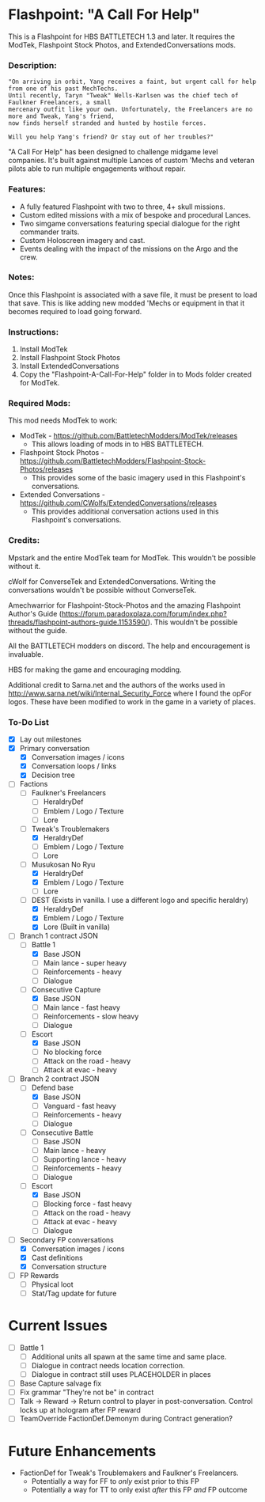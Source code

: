 # Flashpoint: "A Call For Help"
This is a Flashpoint for HBS BATTLETECH 1.3 and later. It requires the ModTek, Flashpoint Stock Photos, and ExtendedConversations mods.

### Description:
    "On arriving in orbit, Yang receives a faint, but urgent call for help from one of his past MechTechs.
    Until recently, Taryn "Tweak" Wells-Karlsen was the chief tech of Faulkner Freelancers, a small
    mercenary outfit like your own. Unfortunately, the Freelancers are no more and Tweak, Yang's friend,
    now finds herself stranded and hunted by hostile forces.

    Will you help Yang's friend? Or stay out of her troubles?"

"A Call For Help" has been designed to challenge midgame level companies. It's built against multiple Lances of custom 'Mechs and veteran pilots able to run multiple engagements without repair.

### Features:
* A fully featured Flashpoint with two to three, 4+ skull missions.
* Custom edited missions with a mix of bespoke and procedural Lances.
* Two simgame conversations featuring special dialogue for the right commander traits.
* Custom Holoscreen imagery and cast.
* Events dealing with the impact of the missions on the Argo and the crew.

### Notes:
Once this Flashpoint is associated with a save file, it must be present to load that save. This is like adding new modded 'Mechs or equipment in that it becomes required to load going forward.

### Instructions:
1. Install ModTek
2. Install Flashpoint Stock Photos
3. Install ExtendedConversations
4. Copy the "Flashpoint-A-Call-For-Help" folder in to Mods folder created for ModTek.

### Required Mods:
This mod needs ModTek to work:

* ModTek - https://github.com/BattletechModders/ModTek/releases
  * This allows loading of mods in to HBS BATTLETECH.
* Flashpoint Stock Photos - https://github.com/BattletechModders/Flashpoint-Stock-Photos/releases
  * This provides some of the basic imagery used in this Flashpoint's conversations.
* Extended Conversations - https://github.com/CWolfs/ExtendedConversations/releases
  * This provides additional conversation actions used in this Flashpoint's conversations.

### Credits:
Mpstark and the entire ModTek team for ModTek. This wouldn't be possible without it.

cWolf for ConverseTek and ExtendedConversations. Writing the conversations wouldn't be possible without ConverseTek.

Amechwarrior for Flashpoint-Stock-Photos and the amazing Flashpoint Author's Guide (https://forum.paradoxplaza.com/forum/index.php?threads/flashpoint-authors-guide.1153590/). This wouldn't be possible without the guide.

All the BATTLETECH modders on discord. The help and encouragement is invaluable.

HBS for making the game and encouraging modding.

Additional credit to Sarna.net and the authors of the works used in http://www.sarna.net/wiki/Internal_Security_Force where I found the opFor logos. These have been modified to work in the game in a variety of places.

### To-Do List
- [X] Lay out milestones
- [X] Primary conversation
  - [X] Conversation images / icons
  - [X] Conversation loops / links
  - [X] Decision tree
- [ ] Factions
  - [ ] Faulkner's Freelancers
    - [ ] HeraldryDef
    - [ ] Emblem / Logo / Texture
    - [ ] Lore
  - [ ] Tweak's Troublemakers
    - [X] HeraldryDef
    - [ ] Emblem / Logo / Texture
    - [ ] Lore
  - [ ] Musukosan No Ryu
    - [X] HeraldryDef
    - [X] Emblem / Logo / Texture
    - [ ] Lore
  - [ ] DEST (Exists in vanilla. I use a different logo and specific heraldry)
    - [X] HeraldryDef
    - [X] Emblem / Logo / Texture
    - [X] Lore (Built in vanilla)
- [ ] Branch 1 contract JSON
  - [ ] Battle 1
    - [X] Base JSON
    - [ ] Main lance - super heavy
    - [ ] Reinforcements - heavy
    - [ ] Dialogue
  - [ ] Consecutive Capture
    - [X] Base JSON
    - [ ] Main lance - fast heavy
    - [ ] Reinforcements - slow heavy
    - [ ] Dialogue
  - [ ] Escort
    - [X] Base JSON
    - [ ] No blocking force
    - [ ] Attack on the road - heavy
    - [ ] Attack at evac - heavy
- [ ] Branch 2 contract JSON
  - [ ] Defend base
    - [X] Base JSON
    - [ ] Vanguard - fast heavy
    - [ ] Reinforcements - heavy
    - [ ] Dialogue
  - [ ] Consecutive Battle
    - [ ] Base JSON
    - [ ] Main lance - heavy
    - [ ] Supporting lance - heavy
    - [ ] Reinforcements - heavy
    - [ ] Dialogue
  - [ ] Escort
    - [X] Base JSON
    - [ ] Blocking force - fast heavy
    - [ ] Attack on the road - heavy
    - [ ] Attack at evac - heavy
    - [ ] Dialogue
- [ ] Secondary FP conversations
  - [X] Conversation images / icons
  - [X] Cast definitions
  - [X] Conversation structure
- [ ] FP Rewards
  - [ ] Physical loot
  - [ ] Stat/Tag update for future

# Current Issues
- [ ] Battle 1
  - [ ] Additional units all spawn at the same time and same place.
  - [ ] Dialogue in contract needs location correction.
  - [ ] Dialogue in contract still uses PLACEHOLDER in places
- [ ] Base Capture salvage fix
- [ ] Fix grammar "They're not be" in contract
- [ ] Talk -> Reward -> Return control to player in post-conversation. Control locks up at hologram after FP reward
- [ ] TeamOverride FactionDef.Demonym during Contract generation?

# Future Enhancements
- FactionDef for Tweak's Troublemakers and Faulkner's Freelancers.
  - Potentially a way for FF to *_only_* exist prior to this FP
  - Potentially a way for TT to only exist _after_ this FP *and* FP outcome
